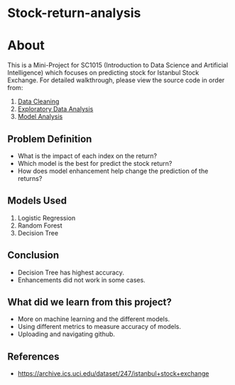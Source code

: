 # Stock-return-analysis
# About
This is a Mini-Project for SC1015 (Introduction to Data Science and Artificial Intelligence) which focuses on predicting stock for Istanbul Stock Exchange. For detailed walkthrough, please view the source code in order from:

1. [Data Cleaning](https://github.com/Userhl0133/Stock-return-analysis/blob/main/Part%201_Data_Preparation_Cleaning.ipynb)
2. [Exploratory Data Analysis](https://github.com/Userhl0133/Stock-return-analysis/blob/main/Part_2_EDA.ipynb)
3. [Model Analysis](https://github.com/Userhl0133/Stock-return-analysis/blob/main/Part3_Model%20Selection.ipynb)

## Problem Definition

- What is the impact of each index on the return?
- Which model is the best for predict the stock return?
- How does model enhancement help change the prediction of the returns?

## Models Used

1. Logistic Regression
2. Random Forest
3. Decision Tree

## Conclusion
- Decision Tree has highest accuracy.
- Enhancements did not work in some cases.


## What did we learn from this project?
 - More on machine learning and the different models.
- Using different metrics to measure accuracy of models.
- Uploading and navigating github.

## References

- <https://archive.ics.uci.edu/dataset/247/istanbul+stock+exchange>

